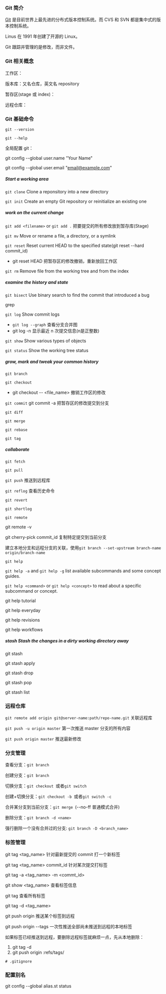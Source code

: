 ### Git 简介

[Git](https://git-scm.com/) 是目前世界上最先进的分布式版本控制系统。而 CVS 和 SVN 都是集中式的版本控制系统。

Linus 在 1991 年创建了开源的 Linux。



Git 跟踪并管理的是修改，而非文件。



### Git 相关概念

工作区：

版本库：又名仓库，英文名 repository

暂存区(stage 或 index)：

远程仓库：



### Git 基础命令

`git --version`

`git --help`

全局配置 git：

git config --global user.name "Your Name"

git config --global user.email "email@example.com"



##### Start a working area

`git clone` Clone a reponsitory into a new directory

`git init` Create an empty Git repository or reinitialize an existing one



##### work on the current change

`git add <filename>` or `git add .` 把要提交的所有修改放到暂存库(Stage)

`git mv` Move or rename a file, a directory, or a symlink

`git reset` Reset current HEAD to the specified state(git reset --hard commit_id)

* git reset HEAD <file> 把暂存区的修改撤销，重新放回工作区

`git rm` Remove file from the working tree and from the index



##### examine the history and state

`git bisect` Use binary search to find the commit that introduced a bug

grep

`git log` Show commit logs

* `git log --graph` 查看分支合并图
* git log -n 显示最近 n 次提交信息(n是正整数)

`git show` Show various types of objects

`git status` Show the working tree status



##### grow, mark and tweak your common history

`git branch`

`git checkout`

* git checkout -- <file_name> 撤销工作区的修改

`git commit` git commit -a <comment> 把暂存区的修改提交到分支

`git diff`

`git merge`

`git rebase`

`git tag`



##### collaborate

`git fetch`

`git pull`

`git push` 推送到远程库



`git reflog` 查看历史命令

`git revert`

`git shortlog`

`git remote`

git remote -v

git cherry-pick commit_id 复制特定提交到当前分支

建立本地分支和远程分支的关联，使用`git branch --set-upstream branch-name origin/branch-name`



`git help`

`git help -a` and `git help -g` list available subcommands and some concept guides.

`git help <command>` or `git help <concept>` to read about a specific subcommand or concept.

git help tutorial

git help everyday

git help revisions

git help workflows



##### stash Stash the changes in a dirty working directory away

git stash

git stash apply

git stash drop

git stash pop

git stash list



### 远程仓库

`git remote add origin git@server-name:path/repo-name.git` 关联远程库

`git push -u origin master` 第一次推送 master 分支的所有内容

`git push origin master` 推送最新修改



### 分支管理

查看分支：`git branch`

创建分支：`git branch `

切换分支：`git checkout `或者`git switch `

创建+切换分支：`git checkout -b `或者`git switch -c `

合并某分支到当前分支：`git merge `(--no-ff 普通模式合并)

删除分支：`git branch -d <name>`

强行删除一个没有合并过的分支: `git branch -D <branch_name>`



### 标签管理

git tag <tag_name> 针对最新提交的 commit 打一个新标签

git tag <tag_name> commit_id 针对某次提交打标签

git tag -a <tag_name> -m <description> <commt_id>

git show <tag_name> 查看标签信息

git tag 查看所有标签

git tag -d <tag_name>

git push origin <tagname> 推送某个标签到远程

git push origin --tags 一次性推送全部尚未推送到远程的本地标签



如果标签已经推送到远程，要删除远程标签就麻烦一点，先从本地删除：

1. git tag -d <tagname>
2. git push origin :refs/tags/<tagname>



```gitignore
# .gitignore
```



### 配置别名

git config --global alias.st status